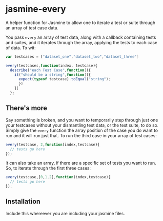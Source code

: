 jasmine-every
=============

A helper function for Jasmine to allow one to iterate a test or suite through an array of test case data.

You pass ```every``` an array of test data, along with a callback containing tests and suites, and it iterates through the array, applying the tests to each case of data. To wit:

```javascript
var testcases = ["dataset_one","dataset_two","dataset_three"]

every(testcases,function(index, testcase){
  describe("each Test Case",function(){
    it("should be a string",function(){
      expect(typeof testcase).toEqual("string");
      })
    })  
  };
```

There's more
------------
Say something is broken, and you want to temporarily step through just one your testcases without your dismantling test data, or the test suite, to do so. Simply give the ```every``` function the array position of the case you do want to run and it will run just that. To run the third case in your array of test cases:

```javascript
every(testcase, 2,function(index,testcase){
  // tests go here
});
```

It can also take an array, if there are a specific set of tests you want to run. So, to iterate through the first three cases:


```javascript
every(testcase,[0,1,2],function(index,testcase){
  // tests go here
});
```


Installation
------------
Include this whereever you are including your jasmine files.

